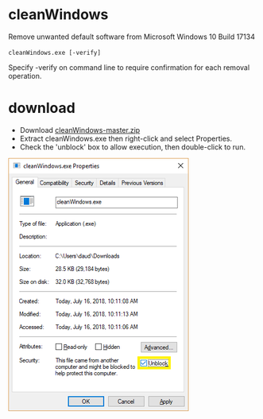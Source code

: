 # cleanWindows
Remove unwanted default software from Microsoft Windows 10 Build 17134

`cleanWindows.exe [-verify]`

Specify -verify on command line to require confirmation for each removal operation.

# download

  * Download [cleanWindows-master.zip](https://github.com/dragondaud/cleanWindows/archive/master.zip)
  * Extract cleanWindows.exe then right-click and select Properties.
  * Check the 'unblock' box to allow execution, then double-click to run.

![Check Unblock](cleanWindows.png)

